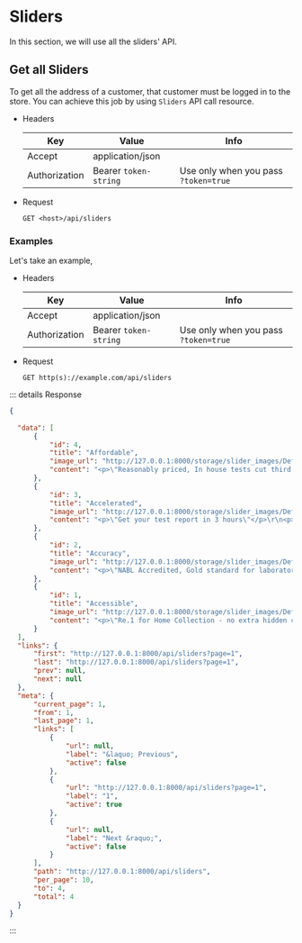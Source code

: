 # Sliders

In this section, we will use all the sliders' API. 


## Get all Sliders

To get all the address of a customer, that customer must be logged in to the store. You can achieve this job by using `Sliders` API call resource.

- Headers

  | Key           | Value                 | Info                                 |
  | ------------- | --------------------- | ------------------------------------ |
  | Accept        | application/json      |                                      |
  | Authorization | Bearer `token-string` | Use only when you pass `?token=true` |

- Request

  `GET <host>/api/sliders`

### Examples

Let's take an example,

- Headers

  | Key           | Value                 | Info                                 |
  | ------------- | --------------------- | ------------------------------------ |
  | Accept        | application/json      |                                      |
  | Authorization | Bearer `token-string` | Use only when you pass `?token=true` |

- Request

  `GET http(s)://example.com/api/sliders`

::: details Response

  ~~~json
  {
     
    "data": [
        {
            "id": 4,
            "title": "Affordable",
            "image_url": "http://127.0.0.1:8000/storage/slider_images/Default/lTGnT4Gb5iTvdGQfg7zlvG2VRc3v190GQwi9PiKA.jpg",
            "content": "<p>\"Reasonably priced, In house tests cut third party costs\"</p>"
        },
        {
            "id": 3,
            "title": "Accelerated",
            "image_url": "http://127.0.0.1:8000/storage/slider_images/Default/H5kpbtf2dFNWhsgYGgKZOhcVFtTuRpY21HWfRvkN.jpg",
            "content": "<p>\"Get your test report in 3 hours\"</p>\r\n<p><em> \"Do we need to say more? Now Get Well Sooner...\"</em></p>"
        },
        {
            "id": 2,
            "title": "Accuracy",
            "image_url": "http://127.0.0.1:8000/storage/slider_images/Default/C08oOVfZzZ9K904tHQFgbUeP0X30zf7HLXjd2DL8.jpg",
            "content": "<p>\"NABL Accredited, Gold standard for laboratory testing\"</p>\r\n<p>\"Each report is verified by doctors\", \"Industry's best testing protocols &amp; international standards\"</p>\r\n<p>\"Tests are performed on high grade fully automated equipments\"</p>"
        },
        {
            "id": 1,
            "title": "Accessible",
            "image_url": "http://127.0.0.1:8000/storage/slider_images/Default/mQvQp1H81zuLsFpeWsFOyrtjqdfRY7qF4OWGZlIh.jpg",
            "content": "<p>\"Re.1 for Home Collection - no extra hidden costs\"</p>\r\n<p>\"Reports at markhealth.com, Android, IOS &amp; SMS\"</p>"
        }
    ],
    "links": {
        "first": "http://127.0.0.1:8000/api/sliders?page=1",
        "last": "http://127.0.0.1:8000/api/sliders?page=1",
        "prev": null,
        "next": null
    },
    "meta": {
        "current_page": 1,
        "from": 1,
        "last_page": 1,
        "links": [
            {
                "url": null,
                "label": "&laquo; Previous",
                "active": false
            },
            {
                "url": "http://127.0.0.1:8000/api/sliders?page=1",
                "label": "1",
                "active": true
            },
            {
                "url": null,
                "label": "Next &raquo;",
                "active": false
            }
        ],
        "path": "http://127.0.0.1:8000/api/sliders",
        "per_page": 10,
        "to": 4,
        "total": 4
    }
}
  
  ~~~

:::
